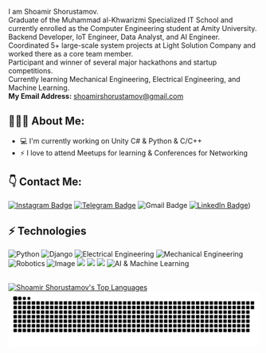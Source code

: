 I am Shoamir Shorustamov.<br>
Graduate of the Muhammad al-Khwarizmi Specialized IT School and currently enrolled as the  Computer Engineering  student at Amity University.<br>
Backend Developer, IoT Engineer, Data Analyst, and AI Engineer.<br>
Coordinated 5+ large-scale system projects at Light Solution Company and worked there as a core team member.<br>
Participant and winner of several major hackathons and startup competitions.<br>
Currently learning Mechanical Engineering, Electrical Engineering, and Machine Learning.<br>
<b>My Email Address:</b> shoamirshorustamov@gmail.com<br>


  
<h2 align="left">👨🏻‍💻 About Me:</h2>

- :computer: I'm currently working on Unity C# & Python & C/C++
- :zap: I love to attend Meetups for learning & Conferences for Networking<br>

<h2 align="left">👇 Contact Me:</h2>

[![Instagram Badge](https://img.shields.io/badge/Instagram-E4405F?style=for-the-badge&logo=instagram&logoColor=white&link=https://t.me/shoamirg)](https://www.instagram.com/shoamirg)
[![Telegram Badge](https://img.shields.io/badge/Telegram-2CA5E0?style=for-the-badge&logo=telegram&logoColor=white&link=https://t.me/ShoamirG)](https://t.me/ShoamirG)
![Gmail Badge](https://img.shields.io/badge/Gmail-D14836?style=for-the-badge&logo=gmail&logoColor=white)
[![LinkedIn Badge](https://img.shields.io/badge/LinkedIn-0077B5?style=for-the-badge&logo=linkedin&logoColor=white&link=https://www.linkedin.com/in/shoamirshorustamov)](https://www.linkedin.com/in/shoamir-s-4763b0299/))


## ⚡ Technologies

![Python](https://img.shields.io/badge/Python-3776AB?style=for-the-badge&logo=python&logoColor=white)
![Django](https://img.shields.io/badge/Django-092E20?style=for-the-badge&logo=django&logoColor=white)
![Electrical Engineering](https://img.shields.io/badge/Electrical%20Engineering-FFD700?style=for-the-badge&logo=capacitor&logoColor=black)
![Mechanical Engineering](https://img.shields.io/badge/Mechanical%20Engineering-555555?style=for-the-badge&logo=gear&logoColor=white)
![Robotics](https://img.shields.io/badge/Robotics-0088CC?style=for-the-badge&logo=robotframework&logoColor=white)
![Image](https://img.shields.io/badge/Wordpress-21759B?style=for-the-badge&logo=wordpress&logoColor=white)
<img src="https://img.shields.io/badge/c%20-%2300599C.svg?&style=for-the-badge&logo=c&logoColor=white"/>
<img src="https://img.shields.io/badge/-Arduino-00979D?style=for-the-badge&logo=Arduino&logoColor=white"/>
<img src="https://img.shields.io/badge/c++%20-%2300599C.svg?&style=for-the-badge&logo=c%2B%2B&ogoColor=white"/>
![AI & Machine Learning](https://img.shields.io/badge/AI%20&%20Machine%20Learning-000000?style=for-the-badge&logo=openai&logoColor=white)

<br>

<div class="display: flex;">
 <a href="https://github.com/g/github-readme-stats"><img alt="Shoamir Shorustamov's Top Languages" src="https://github-readme-stats.vercel.app/api/top-langs/?username=Shoamirg&langs_count=8&count_private=true&layout=compact&theme=dracula" /></a>
 <img src="https://github.com/theMir8/theMir8/blob/output/github-contribution-grid-snake.svg" />
</div>

<br>

<!-- <p align="center"> <img src="https://github-readme-stats.vercel.app/api?username=shoamir&show_icons=true&theme=gotham" alt="shoamir" /> --!
